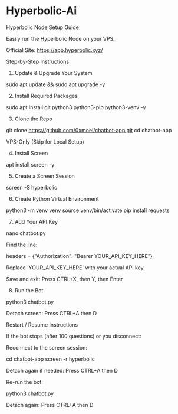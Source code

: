 # Hyperbolic-Ai
Hyperbolic Node Setup Guide

Easily run the Hyperbolic Node on your VPS.

Official Site: https://app.hyperbolic.xyz/


Step-by-Step Instructions

1. Update & Upgrade Your System

sudo apt update && sudo apt upgrade -y

2. Install Required Packages

sudo apt install git python3 python3-pip python3-venv -y

3. Clone the Repo

git clone https://github.com/0xmoei/chatbot-app.git
cd chatbot-app



VPS-Only (Skip for Local Setup)

4. Install Screen

apt install screen -y

5. Create a Screen Session

screen -S hyperbolic



6. Create Python Virtual Environment

python3 -m venv venv
source venv/bin/activate
pip install requests



7. Add Your API Key

nano chatbot.py

Find the line:

headers = {"Authorization": "Bearer YOUR_API_KEY_HERE"}

Replace 'YOUR_API_KEY_HERE' with your actual API key.

Save and exit:
Press CTRL+X, then Y, then Enter



8. Run the Bot

python3 chatbot.py

Detach screen:
Press CTRL+A then D


Restart / Resume Instructions

If the bot stops (after 100 questions) or you disconnect:

Reconnect to the screen session:

cd chatbot-app
screen -r hyperbolic

Detach again if needed:
Press CTRL+A then D

Re-run the bot:

python3 chatbot.py

Detach again:
Press CTRL+A then D
